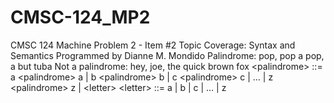 # CMSC-124_MP2
CMSC 124 Machine Problem 2 - Item #2 Topic Coverage: Syntax and Semantics  Programmed by Dianne M. Mondido  Palindrome: pop, pop a pop, a but tuba  Not a palindrome: hey, joe, the quick brown fox  &lt;palindrome> ::= a &lt;palindrome> a | b &lt;palindrome> b | c &lt;palindrome> c | … | z &lt;palindrome> z | &lt;letter>  &lt;letter> ::= a | b | c | … | z
